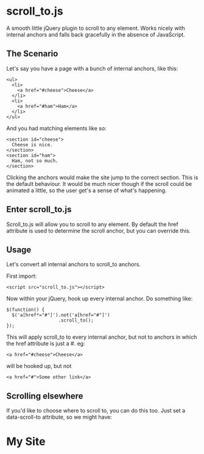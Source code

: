 scroll_to.js
============

A smooth little jQuery plugin to scroll to any element. Works nicely with internal anchors and falls back gracefully in the absence of JavaScript.

## The Scenario

Let's say you have a page with a bunch of internal anchors, like this:

    <ul>
      <li>
        <a href="#cheese">Cheese</a>
      </li>
      <li>
        <a href="#ham">Ham</a>
      </li>
    </ul>

And you had matching elements like so:

    <section id="cheese">
      Cheese is nice.
    </section>
    <section id="ham">
      Ham, not so much.
    </section>

Clicking the anchors would make the site jump to the correct section. This is the default behaviour. It would be much nicer though if the scroll could be animated a little, so the user get's a sense of what's happening.

## Enter scroll_to.js

Scroll_to.js will allow you to scroll to any element. By default the href attribute is used to determine the scroll anchor, but you can override this.

## Usage

Let's convert all internal anchors to scroll_to anchors.

First import:

    <script src="scroll_to.js"></script>

Now within your jQuery, hook up every internal anchor. Do something like:

    $(function() {
      $('a[href*="#"]').not('a[href="#"]')
                       .scroll_to();
    });

This will apply scroll_to to every internal anchor, but not to anchors in which the href attribute is just a #. eg:

    <a href="#cheese">Cheese</a>

will be hooked up, but not

    <a href="#">Some other link</a>

## Scrolling elsewhere

If you'd like to choose where to scroll to, you can do this too. Just set a data-scroll-to attribute, so we might have:

<h1 data-scroll-to="#top">My Site</h1>